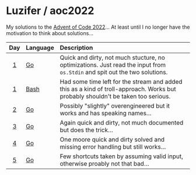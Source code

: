 # Luzifer / aoc2022

My solutions to the [Advent of Code 2022](https://adventofcode.com/2022)… At least until I no longer have the motivation to think about solutions…

| Day | Language | Description |
| :---: | :--- | :--- |
| [1](https://adventofcode.com/2022/day/1) | [Go](./day01/main.go) | Quick and dirty, not much stucture, no optimizations. Just read the input from `os.Stdin` and spit out the two solutions. |
| [1](https://adventofcode.com/2022/day/1) | [Bash](./day01/bash_solution.sh) | Had some time left for the stream and added this as a kind of troll-approach. Works but probably shouldn't be taken too serious. |
| [2](https://adventofcode.com/2022/day/2) | [Go](./day02/main.go) | Possibly "slightly" overengineered but it works and has speaking names… |
| [3](https://adventofcode.com/2022/day/3) | [Go](./day03/main.go) | Again quick and dirty, not much documented but does the trick… |
| [4](https://adventofcode.com/2022/day/4) | [Go](./day04/main.go) | One moore quick and dirty solved and missing error handling but still works… |
| [5](https://adventofcode.com/2022/day/5) | [Go](./day05/main.go) | Few shortcuts taken by assuming valid input, otherwise proably not that bad… |
